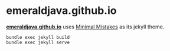 # emeraldjava.github.io

**[emeraldjava.github.io](emeraldjava.github.io)** uses [Minimal Mistakes](http://mmistakes.github.io/minimal-mistakes) as its jekyll theme.

```
bundle exec jekyll build
bundle exec jekyll serve
```

